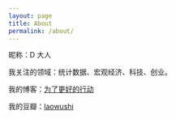 ```yaml
---
layout: page
title: About
permalink: /about/
---
```


昵称：D 大人

我关注的领域：统计数据、宏观经济、科技、创业。

我的博客：[为了更好的行动](http://signin.lofter.com)

我的豆瓣：[laowushi](https://www.douban.com/people/laowushi/)

